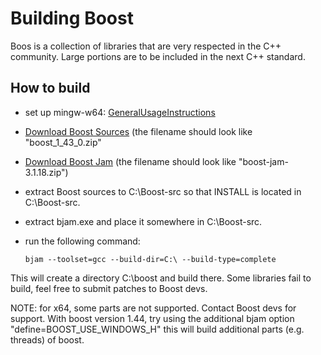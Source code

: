 # Building Boost

Boos is a collection of libraries that are very respected in the C++
community. Large portions are to be included in the next C++ standard.

## How to build

-   set up mingw-w64: [GeneralUsageInstructions](../general-usage-instructions.md)

-   [Download Boost
    Sources](https://sourceforge.net/projects/boost/files/boost/) (the
    filename should look like "boost\_1\_43\_0.zip"

-   [Download Boost
    Jam](http://sourceforge.net/projects/boost/files/boost-jam/) (the
    filename should look like "boost-jam-3.1.18.zip")

-   extract Boost sources to C:\\Boost-src so that INSTALL is located in
    C:\\Boost-src.

-   extract bjam.exe and place it somewhere in C:\\Boost-src.

-   run the following command:

        bjam --toolset=gcc --build-dir=C:\ --build-type=complete

This will create a directory C:\\boost and build there. Some libraries
fail to build, feel free to submit patches to Boost devs.

NOTE: for x64, some parts are not supported. Contact Boost devs for
support. With boost version 1.44, try using the additional bjam option
"define=BOOST\_USE\_WINDOWS\_H" this will build additional parts (e.g.
threads) of boost.
